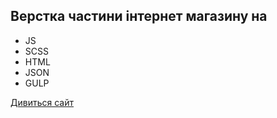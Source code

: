 ## Верстка частини інтернет магазину на 

- JS
- SCSS
- HTML
- JSON
- GULP

[Дивиться сайт](https://cepera2412.github.io/sushi-shop/)
